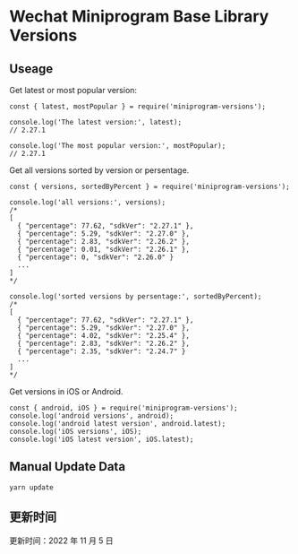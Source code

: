 
# Wechat Miniprogram Base Library Versions

## Useage

Get latest or most popular version:

```;
const { latest, mostPopular } = require('miniprogram-versions');

console.log('The latest version:', latest);
// 2.27.1

console.log('The most popular version:', mostPopular);
// 2.27.1

```

Get all versions sorted by version or persentage.

```
const { versions, sortedByPercent } = require('miniprogram-versions');

console.log('all versions:', versions);
/*
[
  { "percentage": 77.62, "sdkVer": "2.27.1" },
  { "percentage": 5.29, "sdkVer": "2.27.0" },
  { "percentage": 2.83, "sdkVer": "2.26.2" },
  { "percentage": 0.01, "sdkVer": "2.26.1" },
  { "percentage": 0, "sdkVer": "2.26.0" }
  ...
]
*/

console.log('sorted versions by persentage:', sortedByPercent);
/*
[
  { "percentage": 77.62, "sdkVer": "2.27.1" },
  { "percentage": 5.29, "sdkVer": "2.27.0" },
  { "percentage": 4.02, "sdkVer": "2.25.4" },
  { "percentage": 2.83, "sdkVer": "2.26.2" },
  { "percentage": 2.35, "sdkVer": "2.24.7" }
  ...
]
*/
```

Get versions in iOS or Android.

```
const { android, iOS } = require('miniprogram-versions');
console.log('android versions', android);
console.log('android latest version', android.latest);
console.log('iOS versions', iOS);
console.log('iOS latest version', iOS.latest);
```

## Manual Update Data

```
yarn update
```

## 更新时间

更新时间：2022 年 11 月 5 日
